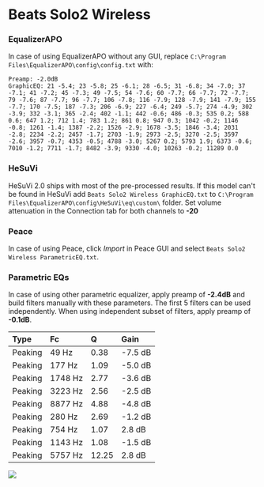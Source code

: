# Beats Solo2 Wireless

### EqualizerAPO
In case of using EqualizerAPO without any GUI, replace `C:\Program Files\EqualizerAPO\config\config.txt`
with:
```
Preamp: -2.0dB
GraphicEQ: 21 -5.4; 23 -5.8; 25 -6.1; 28 -6.5; 31 -6.8; 34 -7.0; 37 -7.1; 41 -7.2; 45 -7.3; 49 -7.5; 54 -7.6; 60 -7.7; 66 -7.7; 72 -7.7; 79 -7.6; 87 -7.7; 96 -7.7; 106 -7.8; 116 -7.9; 128 -7.9; 141 -7.9; 155 -7.7; 170 -7.5; 187 -7.3; 206 -6.9; 227 -6.4; 249 -5.7; 274 -4.9; 302 -3.9; 332 -3.1; 365 -2.4; 402 -1.1; 442 -0.6; 486 -0.3; 535 0.2; 588 0.6; 647 1.2; 712 1.4; 783 1.2; 861 0.8; 947 0.3; 1042 -0.2; 1146 -0.8; 1261 -1.4; 1387 -2.2; 1526 -2.9; 1678 -3.5; 1846 -3.4; 2031 -2.8; 2234 -2.2; 2457 -1.7; 2703 -1.9; 2973 -2.5; 3270 -2.5; 3597 -2.6; 3957 -0.7; 4353 -0.5; 4788 -3.0; 5267 0.2; 5793 1.9; 6373 -0.6; 7010 -1.2; 7711 -1.7; 8482 -3.9; 9330 -4.0; 10263 -0.2; 11289 0.0
```

### HeSuVi
HeSuVi 2.0 ships with most of the pre-processed results. If this model can't be found in HeSuVi add
`Beats Solo2 Wireless GraphicEQ.txt` to `C:\Program Files\EqualizerAPO\config\HeSuVi\eq\custom\` folder.
Set volume attenuation in the Connection tab for both channels to **-20**

### Peace
In case of using Peace, click *Import* in Peace GUI and select `Beats Solo2 Wireless ParametricEQ.txt`.

### Parametric EQs
In case of using other parametric equalizer, apply preamp of **-2.4dB** and build filters manually
with these parameters. The first 5 filters can be used independently.
When using independent subset of filters, apply preamp of **-0.1dB**.

| Type    | Fc      |     Q | Gain    |
|:--------|:--------|:------|:--------|
| Peaking | 49 Hz   |  0.38 | -7.5 dB |
| Peaking | 177 Hz  |  1.09 | -5.0 dB |
| Peaking | 1748 Hz |  2.77 | -3.6 dB |
| Peaking | 3223 Hz |  2.56 | -2.5 dB |
| Peaking | 8877 Hz |  4.88 | -4.8 dB |
| Peaking | 280 Hz  |  2.69 | -1.2 dB |
| Peaking | 754 Hz  |  1.07 | 2.8 dB  |
| Peaking | 1143 Hz |  1.08 | -1.5 dB |
| Peaking | 5757 Hz | 12.25 | 2.8 dB  |

![](https://raw.githubusercontent.com/jaakkopasanen/AutoEq/master/results/rtings/sbaf-serious/Beats%20Solo2%20Wireless/Beats%20Solo2%20Wireless.png)